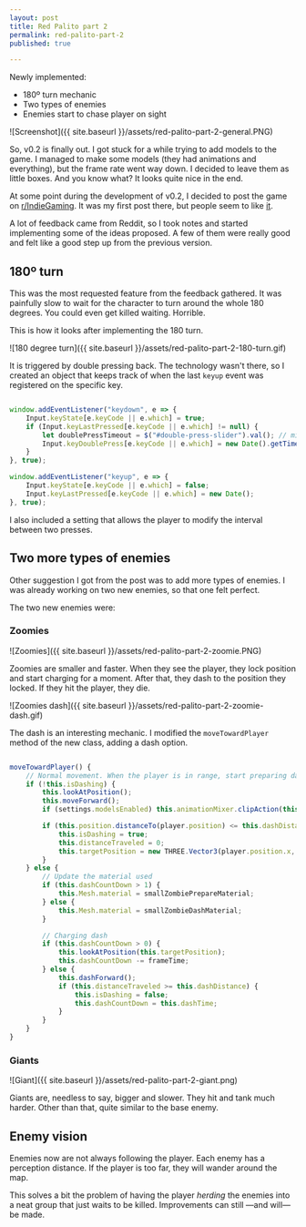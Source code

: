 ```yaml
---
layout: post
title: Red Palito part 2
permalink: red-palito-part-2
published: true

---
```


Newly implemented:

- 180º turn mechanic
- Two types of enemies
- Enemies start to chase player on sight

![Screenshot]({{ site.baseurl }}/assets/red-palito-part-2-general.PNG)

So, v0.2 is finally out. I got stuck for a while trying to add models to the game. I managed to make some models (they had animations and everything), but the frame rate went way down. I decided to leave them as little boxes. And you know what? It looks quite nice in the end.

At some point during the development of v0.2, I decided to post the game on [r/IndieGaming](https://www.reddit.com/r/IndieGaming). It was my first post there, but people seem to like [it](https://www.reddit.com/r/IndieGaming/comments/8co4a9/first_game_and_first_post_on_this_subreddit/).

A lot of feedback came from Reddit, so I took notes and started implementing some of the ideas proposed. A few of them were really good and felt like a good step up from the previous version.

## 180º turn

This was the most requested feature from the feedback gathered. It was painfully slow to wait for the character to turn around the whole 180 degrees. You could even get killed waiting. Horrible.

This is how it looks after implementing the 180 turn.

![180 degree turn]({{ site.baseurl }}/assets/red-palito-part-2-180-turn.gif)

It is triggered by double pressing back. The technology wasn't there, so I created an object that keeps track of when the last `keyup` event was registered on the specific key.

``` js

window.addEventListener("keydown", e => {
	Input.keyState[e.keyCode || e.which] = true;
	if (Input.keyLastPressed[e.keyCode || e.which] != null) {
		let doublePressTimeout = $("#double-press-slider").val(); // miliseconds
		Input.keyDoublePress[e.keyCode || e.which] = new Date().getTime() - Input.keyLastPressed[e.keyCode || e.which].getTime() < doublePressTimeout;
	}
}, true);

window.addEventListener("keyup", e => {
	Input.keyState[e.keyCode || e.which] = false;
	Input.keyLastPressed[e.keyCode || e.which] = new Date();
}, true);

```

I also included a setting that allows the player to modify the interval between two presses.

## Two more types of enemies

Other suggestion I got from the post was to add more types of enemies. I was already working on two new enemies, so that one felt perfect.

The two new enemies were:

### Zoomies

![Zoomies]({{ site.baseurl }}/assets/red-palito-part-2-zoomie.PNG)

Zoomies are smaller and faster. When they see the player, they lock position and start charging for a moment. After that, they dash to the position they locked. If they hit the player, they die.

![Zoomies dash]({{ site.baseurl }}/assets/red-palito-part-2-zoomie-dash.gif)

The dash is an interesting mechanic. I modified the `moveTowardPlayer` method of the new class, adding a dash option.

``` js

moveTowardPlayer() {
	// Normal movement. When the player is in range, start preparing dash
	if (!this.isDashing) {
		this.lookAtPosition();
		this.moveForward();
		if (settings.modelsEnabled) this.animationMixer.clipAction(this.animations.walk).play();

		if (this.position.distanceTo(player.position) <= this.dashDistance) {
			this.isDashing = true;
			this.distanceTraveled = 0;
			this.targetPosition = new THREE.Vector3(player.position.x, this.position.y, player.position.z);
		}
	} else {
		// Update the material used
		if (this.dashCountDown > 1) {
			this.Mesh.material = smallZombiePrepareMaterial;
		} else {
			this.Mesh.material = smallZombieDashMaterial;
		}

		// Charging dash
		if (this.dashCountDown > 0) {
			this.lookAtPosition(this.targetPosition);
			this.dashCountDown -= frameTime;
		} else {
			this.dashForward();
			if (this.distanceTraveled >= this.dashDistance) {
				this.isDashing = false;
				this.dashCountDown = this.dashTime;
			}
		}
	}
}

```

### Giants

![Giant]({{ site.baseurl }}/assets/red-palito-part-2-giant.png)

Giants are, needless to say, bigger and slower. They hit and tank much harder. Other than that, quite similar to the base enemy.


## Enemy vision

Enemies now are not always following the player. Each enemy has a perception distance. If the player is too far, they will wander around the map.

This solves a bit the problem of having the player *herding* the enemies into a neat group that just waits to be killed. Improvements can still —and will— be made.
